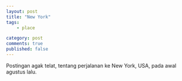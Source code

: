 ```yaml
---
layout: post
title: "New York"
tags: 
    - place

category: post
comments: true
published: false
---
```





Postingan agak telat, tentang perjalanan ke New York, USA, pada awal agustus lalu.

